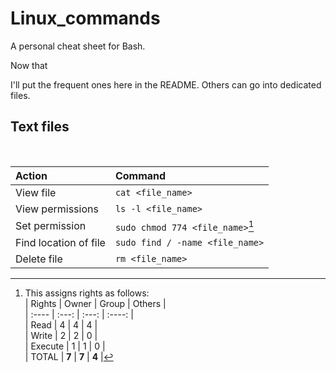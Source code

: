 # Linux_commands
A personal cheat sheet for Bash. 

Now that 

I'll put the frequent ones here in the README.  Others can go into dedicated files.

## Text files

<br>

| Action | Command |  
| :----- |:------- |  
| View file | ```cat <file_name>``` |  
| View permissions | ```ls -l <file_name>``` | 
| Set permission | ```sudo chmod 774 <file_name>```[^1] | 
| Find location of file | ```sudo find / -name <file_name>``` |  
| Delete file      | ```rm <file_name>``` |  
  
[^1]: This assigns rights as follows:  
| Rights | Owner | Group | Others |  
| :---- | :---: | :---: | :----: |  
| Read | 4 | 4 | 4 |  
| Write | 2 | 2 | 0 |  
| Execute | 1 | 1 | 0 |  
| TOTAL | **7** | **7** | **4** |  